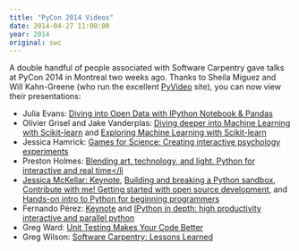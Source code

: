 ```yaml
---
title: "PyCon 2014 Videos"
date: 2014-04-27 11:00:00
year: 2014
original: swc
---
```


A double handful of people associated with Software Carpentry
gave talks at PyCon 2014 in Montreal two weeks ago.
Thanks to Sheila Miguez and Will Kahn-Greene
(who run the excellent <a href="http://pyvideo.org">PyVideo</a> site),
you can now view their presentations:

- Julia Evans: <a href="http://pyvideo.org/video/2657/diving-into-open-data-with-ipython-notebook-pan-0">Diving into Open Data with IPython Notebook &amp; Pandas</a>
- Olivier Grisel and Jake Vanderplas: <a href="http://pyvideo.org/video/2614/diving-deeper-into-machine-learning-with-scikit-l">Diving deeper into Machine Learning with Scikit-learn</a> and <a href="http://pyvideo.org/video/2561/exploring-machine-learning-with-scikit-learn">Exploring Machine Learning with Scikit-learn</a>
- Jessica Hamrick: <a href="http://pyvideo.org/video/2655/games-for-science-creating-interactive-psycholog">Games for Science: Creating interactive psychology experiments</a>
- Preston Holmes: <a href="http://pyvideo.org/video/2619/blending-art-technology-and-light-python-for-i">Blending art, technology, and light, Python for interactive and real time</li
- Jessica McKellar: <a href="http://pyvideo.org/video/2684/keynote-jessica-mckellar">Keynote</a>, <a href="http://pyvideo.org/video/2585/building-and-breaking-a-python-sandbox">Building and breaking a Python sandbox</a>, <a href="http://pyvideo.org/video/2586/contribute-with-me-getting-started-with-open-sou-0">Contribute with me! Getting started with open source development</a>, and <a href="http://pyvideo.org/video/2559/hands-on-intro-to-python-for-beginning-programmer">Hands-on intro to Python for beginning programmers</a>
- Fernando Pérez: <a href="http://pyvideo.org/video/2683/keynote-fernando-perez">Keynote</a> and <a href="http://pyvideo.org/video/2577/ipython-in-depth-high-productivity-interactive-a-1">IPython in depth: high productivity interactive and parallel python</a>
- Greg Ward: <a href="http://pyvideo.org/video/2648/unit-testing-makes-your-code-better">Unit Testing Makes Your Code Better</a>
- Greg Wilson: <a href="http://pyvideo.org/video/2649/software-carpentry-lessons-learned">Software Carpentry: Lessons Learned</a>
